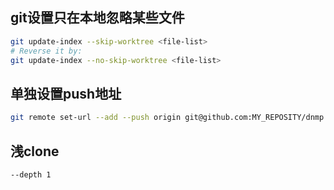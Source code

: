 ## git设置只在本地忽略某些文件
```sh
git update-index --skip-worktree <file-list>
# Reverse it by:
git update-index --no-skip-worktree <file-list>
```

## 单独设置push地址
```sh
git remote set-url --add --push origin git@github.com:MY_REPOSITY/dnmp.git
```

## 浅clone
```sh
--depth 1
```
